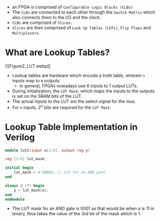 * an FPGA is comprised of `Configurable Logic Blocks (CLBs)` 
* The `CLBs`  are connected to each other through the `Switch Matrix` which also connects them to the I/O and the clock.
* `CLBs` are comprised of `Slices`.
* `Slices` are then comprised of `Look Up Tables (LUTs)`, `Flip Flops` and `Multiplexers`.

# What are Lookup Tables?
![[Figure2_LUT.webp]]
* Lookup tables are hardware which encode a truth table, wherein `n` inputs map to `m` outputs. 
	* In general, FPGAs nowadays use 6 inputs to 1 output LUTs.
* During initialization, the `LUT Mask`, which maps the inputs to the outputs is set on the SRAM bits of the LUT. 
* The actual inputs to the LUT are the select signal for the mux.
* For `n` inputs, $2^n$ bits are required for the `LUT Mask`.

# Lookup Table Implementation in Verilog
```verilog
module lut2(input a[1:0], output reg y) 

reg [3:0] lut_mask;

initial begin
	lut_mask = 4'b0001; // LUT for an AND gate
end

always @ (*) begin
	y = lut_mask[a];
end
endmodule
```
* The LUT mask for an AND gate is 0001 as that would be when a is 11 in binary, thus takes the value of the 3rd bit of the mask which is 1.